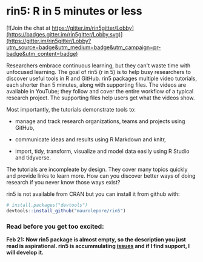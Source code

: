 # rin5: R in 5 minutes or less

[![Join the chat at https://gitter.im/rin5gitter/Lobby](https://badges.gitter.im/rin5gitter/Lobby.svg)](https://gitter.im/rin5gitter/Lobby?utm_source=badge&utm_medium=badge&utm_campaign=pr-badge&utm_content=badge)

Researchers embrace continuous learning, but they can't waste time with unfocused learning. The goal of rin5 (r in 5) is to help busy researchers to discover useful tools in R and GitHub. rin5 packages multiple video tutorials, each shorter than 5 minutes, along with supporting files. The videos are available in YouTube; they follow and cover the entire workflow of a typical research project. The supporting files help users get what the videos show. 

Most importantly, the tutorials demonstrate tools to: 

- manage and track research organizations, teams and projects using GitHub,

- communicate ideas and results using R Markdown and knitr,

- import, tidy, transform, visualize and model data easily using R Studio and tidyverse.

The tutorials are incompleate by design. They cover many topics quickly and provide links to learn more. How can you discover better ways of doing research if you never know those ways exist?

rin5 is not available from CRAN but  you can install it from github with:

```R
# install.packages("devtools")
devtools::install_github("maurolepore/rin5")
```

### Read before you get too excited:

**Feb 21: Now rin5 package is almost empty, so the description you just read is aspirational. rin5 is accummulating [issues](https://github.com/maurolepore/rin5/issues) and if I find support, I will develop it.**
